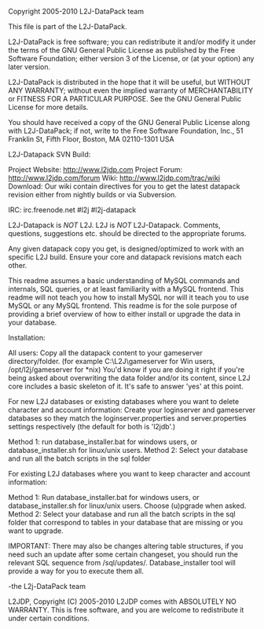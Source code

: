 Copyright 2005-2010 L2J-DataPack team

This file is part of the L2J-DataPack.

L2J-DataPack is free software; you can redistribute it and/or modify it under 
the terms of the GNU General Public License as published by the Free Software 
Foundation; either version 3 of the License, or (at your option) any later 
version.

L2J-DataPack is distributed in the hope that it will be useful, but WITHOUT ANY 
WARRANTY; without even the implied warranty of MERCHANTABILITY or FITNESS FOR A 
PARTICULAR PURPOSE.  See the GNU General Public License for more details.

You should have received a copy of the GNU General Public License along with 
L2J-DataPack; if not, write to the Free Software Foundation, Inc., 51 Franklin 
St, Fifth Floor, Boston, MA  02110-1301  USA


L2J-Datapack SVN Build:  

Project Website: http://www.l2jdp.com
Project Forum: http://www.l2jdp.com/forum
Wiki: http://www.l2jdp.com/trac/wiki
Download: Our wiki contain directives for you to get the latest datapack 
revision either from nightly builds or via Subversion.

IRC: irc.freenode.net #l2j #l2j-datapack

L2J-Datapack is *NOT* L2J. L2J is *NOT* L2J-Datapack. Comments, questions, 
suggestions etc. should be directed to the appropriate forums.

Any given datapack copy you get, is designed/optimized to work with an specific 
L2J build. Ensure your core and datapack revisions match each other.

This readme assumes a basic understanding of MySQL commands and internals, SQL 
queries, or at least familiarity with a MySQL frontend. This readme will not 
teach you how to install MySQL nor will it teach you to use MySQL or any MySQL 
frontend. This readme is for the sole purpose of providing a brief overview of 
how to either install or upgrade the data in your database.


Installation:

All users: Copy all the datapack content to your gameserver directory/folder.
(for example C:\L2J\gameserver for Win users, /opt/l2j/gameserver for *nix)
You'd know if you are doing it right if you're being asked about overwriting
the data folder and/or its content, since L2J core includes a basic skeleton of
it. It's safe to answer 'yes' at this point.

For new L2J databases or existing databases where you want to delete character 
and account information: Create your loginserver and gameserver databases so they 
match the loginserver.properties and server.properties settings respectively (the 
default for both is 'l2jdb'.)

Method 1: run database_installer.bat for windows users, or database_installer.sh for
linux/unix users.
Method 2: Select your database and run all the batch scripts in the sql folder

For existing L2J databases where you want to keep character and account 
information: 

Method 1: Run database_installer.bat for windows users, or 
database_installer.sh for linux/unix users. Choose (u)pgrade when asked.
Method 2: Select your database and run all the batch scripts in the 
sql folder that correspond to tables in your database that are missing or you 
want to upgrade.


IMPORTANT: 	There may also be changes altering table structures, if you need  such
an update after some certain changeset, you should run the relevant SQL sequence from
/sql/updates/. Database_installer tool will provide a way for you to execute them all.

-the L2j-DataPack team

L2JDP, Copyright (C) 2005-2010 L2JDP comes with ABSOLUTELY NO WARRANTY. This is 
free software, and you are welcome to redistribute it under certain conditions.
